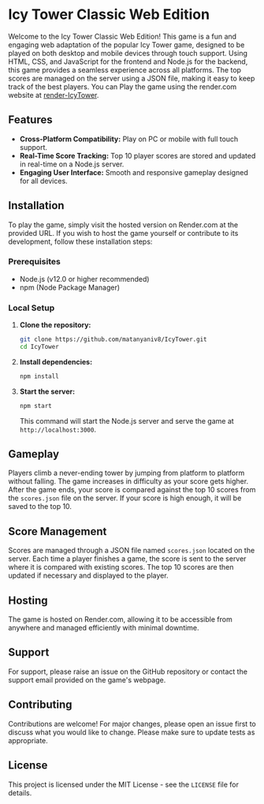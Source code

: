 
# Icy Tower Classic Web Edition

Welcome to the Icy Tower Classic Web Edition! This game is a fun and engaging web adaptation of the popular Icy Tower game, designed to be played on both desktop and mobile devices through touch support. Using HTML, CSS, and JavaScript for the frontend and Node.js for the backend, this game provides a seamless experience across all platforms. The top scores are managed on the server using a JSON file, making it easy to keep track of the best players.
You can Play the game using the render.com website at [render-IcyTower](https://icytower.onrender.com).
## Features

- **Cross-Platform Compatibility:** Play on PC or mobile with full touch support.
- **Real-Time Score Tracking:** Top 10 player scores are stored and updated in real-time on a Node.js server.
- **Engaging User Interface:** Smooth and responsive gameplay designed for all devices.

## Installation

To play the game, simply visit the hosted version on Render.com at the provided URL. If you wish to host the game yourself or contribute to its development, follow these installation steps:

### Prerequisites

- Node.js (v12.0 or higher recommended)
- npm (Node Package Manager)

### Local Setup

1. **Clone the repository:**
   ```bash
   git clone https://github.com/matanyaniv8/IcyTower.git
   cd IcyTower
   ```

2. **Install dependencies:**
   ```bash
   npm install
   ```

3. **Start the server:**
   ```bash
   npm start
   ```
   This command will start the Node.js server and serve the game at `http://localhost:3000`.

## Gameplay

Players climb a never-ending tower by jumping from platform to platform without falling. The game increases in difficulty as your score gets higher. After the game ends, your score is compared against the top 10 scores from the `scores.json` file on the server. If your score is high enough, it will be saved to the top 10.

## Score Management

Scores are managed through a JSON file named `scores.json` located on the server. Each time a player finishes a game, the score is sent to the server where it is compared with existing scores. The top 10 scores are then updated if necessary and displayed to the player.

## Hosting

The game is hosted on Render.com, allowing it to be accessible from anywhere and managed efficiently with minimal downtime.

## Support

For support, please raise an issue on the GitHub repository or contact the support email provided on the game's webpage.

## Contributing

Contributions are welcome! For major changes, please open an issue first to discuss what you would like to change. Please make sure to update tests as appropriate.

## License

This project is licensed under the MIT License - see the `LICENSE` file for details.
